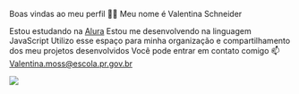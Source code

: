Boas vindas ao meu perfil 💙💙
Meu nome é Valentina Schneider 

Estou estudando na [Alura](https://cursos.alura.com.br/user/valentina-moss)
Estou me desenvolvendo na linguagem JavaScript
Utilizo esse espaço para minha organização e compartilhamento dos meu projetos desenvolvidos
Você pode entrar em contato comigo 📫
Valentina.moss@escola.pr.gov.br 








![]([https://media1.tenor.com/m/4uAQUzzmLAgAAAAd/gjirlfriend.gif)

